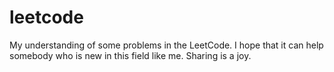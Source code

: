 # leetcode
My understanding of some problems in the LeetCode.
I hope that it can help somebody who is new in this field like me.
Sharing is a joy.

